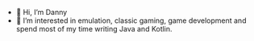 - 👋 Hi, I’m Danny
- 👀 I’m interested in emulation, classic gaming, game development and spend most of my time writing Java and Kotlin.

<!---
dannyrm/dannyrm is a ✨ special ✨ repository because its `README.md` (this file) appears on your GitHub profile.
You can click the Preview link to take a look at your changes.
--->
